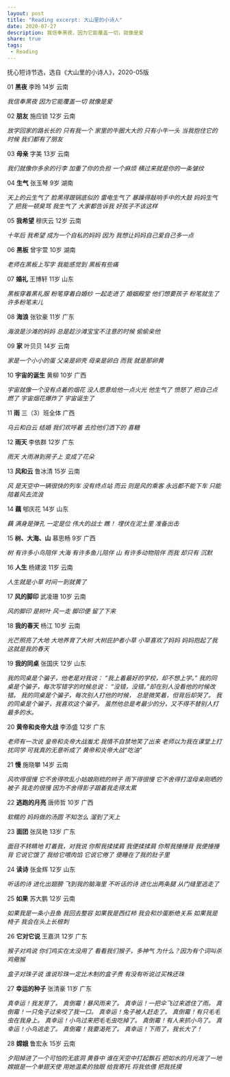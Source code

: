 ```yaml
---
layout: post
title: "Reading excerpt: 大山里的小诗人"
date: 2020-07-27
description: 我信奉黑夜，因为它能覆盖一切，就像是爱
share: true
tags:
 - Reading
---
```

抚心短诗节选，选自《大山里的小诗人》，2020-05版

01
**黑夜**
李玲 14岁 云南

*我信奉黑夜*
*因为它能覆盖一切*
*就像是爱*

02
**朋友**
施应锁 12岁 云南

*放学回家的路长长的*
*只有我一个*
*家里的牛圈大大的*
*只有小牛一头*
*当我抱住它的时候*
*我们都有了朋友*

03
**母亲**
字美 13岁 云南

*我们就像你多余的行李*
*加重了你的负担*
*一个麻烦*
*横过来就是你的一条皱纹*

04
**生气**
张玉琴 9岁 湖南

*天上的云生气了*
*脸黑得跟锅底似的*
*雷电生气了*
*暴躁得敲响手中的大鼓*
*妈妈生气了*
*把我一顿臭骂*
*我生气了*
*大家都告诉我*
*好孩子不该这样*

05
**我希望**
穆庆云 12岁 云南

*十年后*
*我希望*
*成为一个自私的妈妈*
*因为*
*我想让妈妈自己爱自己多一点*

06
**黑板**
曾宇萱 10岁 湖南

*老师在黑板上写字*
*我能感觉到*
*黑板有些痛*

07
**婚礼**
王博轩 11岁 山东

*黑板穿着黑礼服*
*粉笔穿着白婚纱*
*一起走进了*
*婚姻殿堂*
*他们想要孩子*
*粉笔就生了*
*许多粉笔末儿*

08
**海浪**
张钦豪 11岁 广东

*海浪是沙滩的妈妈*
*总是趁沙滩宝宝不注意的时候*
*偷偷亲他*

09
**家**
叶贝贝 14岁 云南

*家是一个小小的蛋*
*父亲是卵壳*
*母亲是卵白*
*而我*
*就是那卵黄*

10
**宇宙的诞生**
黄柳 10岁 广西

*宇宙就像一个没有点着的烟花*
*没人愿意给他一点火光*
*他生气了 愤怒了*
*把自己点燃了*
*宇宙烟花爆炸了*
*宇宙诞生了*

11
**雨**
三（3）班全体 广西

*乌云和白云*
*结婚*
*我们欢呼着*
*去捡他们洒下的*
*喜糖*

12
**雨天**
李依群 12岁 广东

*雨天*
*大雨淋到房子上*
*变成了花朵*

13
**风和云**
鲁冰清 15岁 云南

*风*
*是天空中一辆很快的列车*
*没有终点站*
*而云*
*则是风的乘客*
*永远都不能下车*
*只能*
*陪着风去流浪*

14
**藕**
郇庆花 14岁 山东

*藕*
*满身是弹孔*
*一定是位*
*伟大的战士*
*瞧！*
*埋伏在泥土里*
*准备出击*

15
**树、大海、山**
慕思畅 9岁 广西

*树*
*有许多小鸟陪伴*
*大海*
*有许多鱼儿陪伴*
*山*
*有许多动物陪伴*
*而我*
*却只有*
*沉默*

16
**人生**
杨建波 11岁 云南

*人生就是小草*
*时间一到就黄了*

17
**风的脚印**
武凌珊 10岁 云南

*风的脚印*
*是树叶*
*风一走*
*脚印便*
*留了下来*

18
**我的春天**
杨江 10岁 云南

*光芒照亮了大地*
*大地养育了大树*
*大树庇护者小草*
*小草喜欢了妈妈*
*妈妈抱起了我*
*这就是我的春天*

19
**我的同桌**
张国庆 12岁 山东

*我的同桌是个骗子，他老是对我说：*
*“我上着最好的学校，却不想上学。”*
*我的同桌是个骗子，每次写错字的时候总说：*
*“没错，没错。”却在别人没看他的时候改错。*
*我的同桌是个骗子，每次别人打他的时候，*
*总是微笑着，但背后却哭了。*
*我的同桌是个骗子，我喜欢这个骗子。*
*虽然他总是考最少的分，又不得不替别人打最多的水。*

20
**黄帝和炎帝大战**
李添盛 12岁 广东

*老师有一次说*
*皇帝和炎帝大战蚩尤*
*我情不自禁地笑了出来*
*老师以为我在课堂上打扰同学*
*可我真的无意听成了*
*黄帝和炎帝大战“吃油”*

21
**慢**
施晓攀 14岁 云南

*风吹得很慢*
*它不舍得吹乱小姑娘刚梳的辫子*
*雨下得很慢*
*它不舍得打湿母亲刚晒的被子*
*我走的很慢*
*因为不舍得影子跟着我走得太累*

22
**逃跑的月亮**
唐师哲 10岁 广西

*软糯的*
*妈妈做的汤圆*
*不知怎么*
*溜到了天上*

23
**面团**
张凤艳 13岁 广东

*面目不转睛地*
*盯着我，对我说*
*你帮我揉揉肩*
*我便揉揉肩*
*你帮我捶捶背*
*我便捶捶背*
*它说它饿了*
*我给它喂肉馅*
*它说它倦了*
*便睡在了我的肚子里*

24
**读诗**
张金辉 12岁 山东

*听话的诗*
*进化出翅膀*
*飞到我的脑海里*
*不听话的诗*
*进化出两条腿*
*从门缝里逃走了*

25
**如果**
苏大鹏 12岁 云南

*如果我是一条小丑鱼*
*我回去整容*
*如果我是西红柿*
*我会和炒蛋断绝关系*
*如果我是椅子*
*我会在头上长根刺*

26
**它对它说**
王嘉洪 12岁 广东

*猴子对鸡说*
*你们鸡实在太没用了*
*看看我们猴子，多神气*
*为什么？因为有个词叫杀鸡儆猴*

*盒子对珠子说*
*谁说珍珠一定比木制的盒子贵*
*有没有听说过买株还珠*

27
**幸运的种子**
张清豪 11岁 广东

*真幸运！我发芽了。*
*真倒霉！暴风雨来了。*
*真幸运！一把伞飞过来遮住了雨。*
*真倒霉！一只兔子过来咬了我一口。*
*真幸运！兔子被人赶走了。*
*真倒霉！有只毛毛虫在我身上。*
*真幸运！小鸟过来把毛毛虫吃掉了。*
*真倒霉！有人来抓小鸟了。*
*真幸运！小鸟逃走了。*
*真倒霉！我要渴死了。*
*真幸运！下雨了，我长大了！*

28
**嫦娥**
鲁宏永 15岁 云南

*夕阳掉进了一个可怕的无底洞*
*黄昏中*
*谁在天空中打起飘石*
*把如水的月光泼了一地*
*嫦娥是一个单翅天使*
*用她温柔的独眼*
*给我寄托*
*将我依偎*
*把我抚摸*